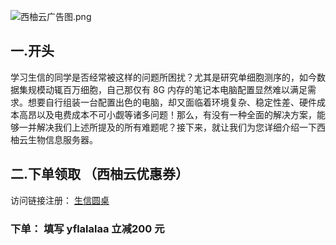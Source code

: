 ![西柚云广告图.png](https://cdn.nlark.com/yuque/0/2024/png/26571984/1725766551212-ef603957-69cc-4a29-94a7-a500160d690f.png)

## 一.开头

学习生信的同学是否经常被这样的问题所困扰？尤其是研究单细胞测序的，如今数据集规模动辄百万细胞，自己那仅有 8G 内存的笔记本电脑配置显然难以满足需求。想要自行组装一台配置出色的电脑，却又面临着环境复杂、稳定性差、硬件成本高昂以及电费成本不可小觑等诸多问题！那么，有没有一种全面的解决方案，能够一并解决我们上述所提及的所有难题呢？接下来，就让我们为您详细介绍一下西柚云生物信息服务器。



## 二.下单领取 （西柚云优惠券）

访问链接注册： [生信圆桌](https://www.tebteb.cc/tz/cloud)

###  下单： 填写 yflalalaa 立减200 元

